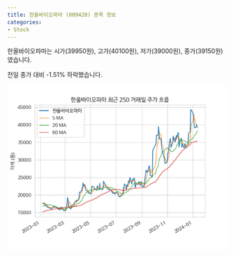 ```yaml
---
title: 한올바이오파마 (009420) 종목 정보
categories:
- Stock
---
```


한올바이오파마는 시가(39950원), 고가(40100원), 저가(39000원), 종가(39150원)였습니다.

전일 종가 대비 -1.51% 하락했습니다.

<!-- more -->

![009420](/assets/stock_images/009420.png)
